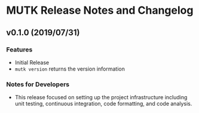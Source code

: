 # MUTK Release Notes and Changelog

## v0.1.0 (2019/07/31)

### Features
 - Initial Release
 - `mutk version` returns the version information

### Notes for Developers
 - This release focused on setting up the project infrastructure including
   unit testing, continuous integration, code formatting, and code analysis.
